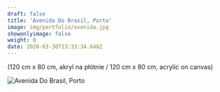 ```yaml
---
draft: false
title: 'Avenida Do Brasil, Porto'
image: img/portfolio/avenida.jpg
showonlyimage: false
weight: 0
date: 2020-03-30T13:33:34.648Z
---
```


(120 cm x 80 cm, akryl na płótnie / 120 cm x 80 cm, acrylic on canvas)

![Avenida Do Brasil, Porto][1]

[1]: /img/portfolio/avenida.jpg
